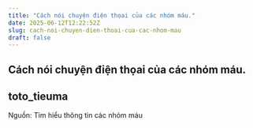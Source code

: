 ```yaml
---
title: "Cách nói chuyện điện thọai của các nhóm máu."
date: 2025-06-12T12:22:52Z
slug: cach-noi-chuyen-dien-thoai-cua-cac-nhom-mau
draft: false
---
```


## Cách nói chuyện điện thọai của các nhóm máu.

## toto_tieuma

Nguồn: Tìm hiểu thông tin các nhóm máu